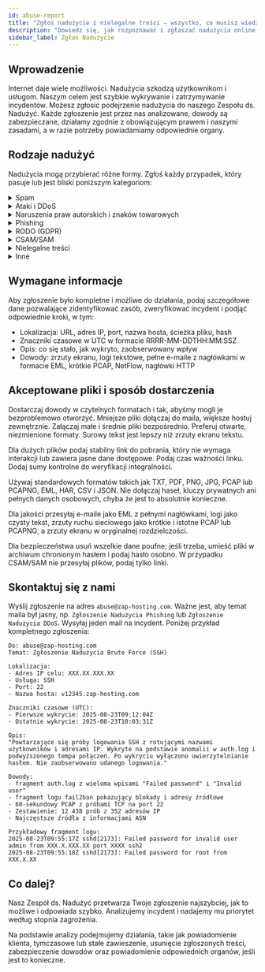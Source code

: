 ```yaml
---
id: abuse-report
title: "Zgłoś nadużycie i nielegalne treści – wszystko, co musisz wiedzieć!"
description: "Dowiedz się, jak rozpoznawać i zgłaszać nadużycia online, aby skutecznie chronić użytkowników i usługi → Sprawdź teraz"
sidebar_label: Zgłoś Nadużycie
---
```


## Wprowadzenie

Internet daje wiele możliwości. Nadużycia szkodzą użytkownikom i usługom. Naszym celem jest szybkie wykrywanie i zatrzymywanie incydentów. Możesz zgłosić podejrzenie nadużycia do naszego Zespołu ds. Nadużyć. Każde zgłoszenie jest przez nas analizowane, dowody są zabezpieczane, działamy zgodnie z obowiązującym prawem i naszymi zasadami, a w razie potrzeby powiadamiamy odpowiednie organy.

## Rodzaje nadużyć

Nadużycia mogą przybierać różne formy. Zgłoś każdy przypadek, który pasuje lub jest bliski poniższym kategoriom:

<details>
  <summary>Spam</summary>

Niechciane lub masowe wiadomości wysyłane przez nasze systemy lub hostowane treści, które wywołują filtry antyspamowe. Warianty to spam e-mailowy, spam w komentarzach, spam SEO, automatyczne tworzenie kont. Podaj przykładowe wiadomości, nagłówki, adresy IP nadawców i wzorce wysyłki.

</details>

<details>
  <summary>Ataki i DDoS</summary>

Wrogie ruchy mające na celu zakłócenie usług lub sondowanie systemów. Typowe formy to wolumetryczne ataki L3 L4, ataki HTTP warstwy 7, amplifikacja, próby brutalnego logowania oraz agresywne skanowanie portów. Wskaźniki to nagłe skoki PPS lub Mbps, podwyższone wskaźniki 4xx i 5xx oraz powtarzające się błędy uwierzytelniania z rotujących źródeł.

</details>

<details>
  <summary>Naruszenia praw autorskich i znaków towarowych</summary>

Nieautoryzowane rozpowszechnianie chronionych dzieł lub niewłaściwe użycie zarejestrowanych znaków. Warianty to pirackie kopie, cracki, podszywanie się pod markę oraz mylące domeny. Podaj dzieło, właściciela praw, dokładną lokalizację i status autoryzacji.

</details>

<details>
  <summary>Phishing</summary>

Treści mające na celu wyłudzenie danych logowania lub płatności przez podszywanie się pod zaufane marki. Warianty to fałszywe portale logowania, oszustwa fakturowe, pułapki QR lub załączniki oraz zmęczenie MFA. Określ markę docelową, miejsca przechwytywania danych i różnice względem oryginalnej strony.

</details>

<details>
  <summary>RODO (GDPR)</summary>

Nieautoryzowane przetwarzanie, ujawnienie lub wyciek danych osobowych. Typowe przypadki to otwarte indeksy, błędnie skonfigurowane zasoby, scrapowanie bez podstawy prawnej oraz publiczne logi. Opisz kategorie danych, zakres, osoby dotknięte i przyczynę wycieku.

</details>

<details>
  <summary>CSAM/SAM</summary>

Wszelkie materiały przedstawiające seksualne wykorzystywanie ludzi. Zero tolerancji.

</details>

<details>
  <summary>Nielegalne treści</summary>

Treści łamiące obowiązujące prawo, takie jak propaganda ekstremistyczna, groźby, mowa nienawiści, nawoływanie do przemocy czy zniesławienie. Warianty to doxxing, jawne groźby i materiały zakazane przez prawo. Podaj dokładną lokalizację i, jeśli znane, podstawę prawną.

</details>

<details>
  <summary>Inne</summary>

Nadużycia, które nie pasują do powyższych kategorii, ale nadal szkodzą użytkownikom lub systemom. Przykłady to hosting malware, botnet C2, oszustwa i nieautoryzowany cryptomining. Podaj hashe, URL-e, wzorce C2 i anomalie w wykorzystaniu zasobów.

</details>

## Wymagane informacje

Aby zgłoszenie było kompletne i możliwe do działania, podaj szczegółowe dane pozwalające zidentyfikować zasób, zweryfikować incydent i podjąć odpowiednie kroki, w tym:
- Lokalizacja: URL, adres IP, port, nazwa hosta, ścieżka pliku, hash
- Znaczniki czasowe w UTC w formacie RRRR-MM-DDTHH:MM:SSZ
- Opis: co się stało, jak wykryto, zaobserwowany wpływ
- Dowody: zrzuty ekranu, logi tekstowe, pełne e-maile z nagłówkami w formacie EML, krótkie PCAP, NetFlow, nagłówki HTTP

## Akceptowane pliki i sposób dostarczenia

Dostarczaj dowody w czytelnych formatach i tak, abyśmy mogli je bezproblemowo otworzyć. Mniejsze pliki dołączaj do maila, większe hostuj zewnętrznie. Załączaj małe i średnie pliki bezpośrednio. Preferuj otwarte, niezmienione formaty. Surowy tekst jest lepszy niż zrzuty ekranu tekstu.

Dla dużych plików podaj stabilny link do pobrania, który nie wymaga interakcji lub zawiera jasne dane dostępowe. Podaj czas ważności linku. Dodaj sumy kontrolne do weryfikacji integralności.

Używaj standardowych formatów takich jak TXT, PDF, PNG, JPG, PCAP lub PCAPNG, EML, HAR, CSV i JSON. Nie dołączaj haseł, kluczy prywatnych ani pełnych danych osobowych, chyba że jest to absolutnie konieczne.

Dla jakości przesyłaj e-maile jako EML z pełnymi nagłówkami, logi jako czysty tekst, zrzuty ruchu sieciowego jako krótkie i istotne PCAP lub PCAPNG, a zrzuty ekranu w oryginalnej rozdzielczości.

Dla bezpieczeństwa usuń wszelkie dane poufne; jeśli trzeba, umieść pliki w archiwum chronionym hasłem i podaj hasło osobno. W przypadku CSAM/SAM nie przesyłaj plików, podaj tylko linki.

## Skontaktuj się z nami

Wyślij zgłoszenie na adres `abuse@zap-hosting.com`. Ważne jest, aby temat maila był jasny, np. `Zgłoszenie Nadużycia Phishing` lub `Zgłoszenie Nadużycia DDoS`. Wysyłaj jeden mail na incydent. Poniżej przykład kompletnego zgłoszenia:

```
Do: abuse@zap-hosting.com
Temat: Zgłoszenie Nadużycia Brute Force (SSH)

Lokalizacja:
- Adres IP celu: XXX.XX.XXX.XX
- Usługa: SSH
- Port: 22
- Nazwa hosta: v12345.zap-hosting.com

Znaczniki czasowe (UTC):
- Pierwsze wykrycie: 2025-08-23T09:12:04Z
- Ostatnie wykrycie: 2025-08-23T10:03:31Z

Opis:
"Powtarzające się próby logowania SSH z rotującymi nazwami użytkowników i adresami IP. Wykryte na podstawie anomalii w auth.log i podwyższonego tempa połączeń. Po wykryciu wyłączono uwierzytelnianie hasłem. Nie zaobserwowano udanego logowania."

Dowody:
- fragment auth.log z wieloma wpisami "Failed password" i "Invalid user"
- fragment logu fail2ban pokazujący blokady i adresy źródłowe
- 60-sekundowy PCAP z próbami TCP na port 22
- Zestawienie: 12 438 prób z 352 adresów IP
- Najczęstsze źródła z informacjami ASN

Przykładowy fragment logu:
2025-08-23T09:55:17Z sshd[2173]: Failed password for invalid user admin from XXX.X.XXX.XX port XXXX ssh2
2025-08-23T09:55:18Z sshd[2173]: Failed password for root from XXX.X.XX
```

## Co dalej?

Nasz Zespół ds. Nadużyć przetwarza Twoje zgłoszenie najszybciej, jak to możliwe i odpowiada szybko. Analizujemy incydent i nadajemy mu priorytet według stopnia zagrożenia.

Na podstawie analizy podejmujemy działania, takie jak powiadomienie klienta, tymczasowe lub stałe zawieszenie, usunięcie zgłoszonych treści, zabezpieczenie dowodów oraz powiadomienie odpowiednich organów, jeśli jest to konieczne.